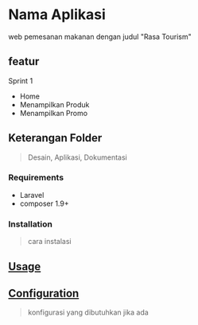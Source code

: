 # Nama Aplikasi

web pemesanan makanan dengan judul "Rasa Tourism"

## featur

Sprint 1

- Home
- Menampilkan Produk
- Menampilkan Promo

## Keterangan Folder

> Desain, Aplikasi, Dokumentasi

### Requirements

- Laravel
- composer 1.9+

### Installation

> cara instalasi

## [Usage](#usage)

>

## [Configuration](#configuration)

> konfigurasi yang dibutuhkan jika ada
